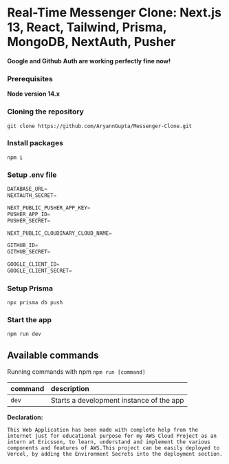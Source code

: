 # Real-Time Messenger Clone: Next.js 13, React, Tailwind, Prisma, MongoDB, NextAuth, Pusher

**Google and Github Auth are working perfectly fine now!**

### Prerequisites

**Node version 14.x**

### Cloning the repository

```shell
git clone https://github.com/AryannGupta/Messenger-Clone.git
```

### Install packages

```shell
npm i
```

### Setup .env file

```js
DATABASE_URL=
NEXTAUTH_SECRET=

NEXT_PUBLIC_PUSHER_APP_KEY=
PUSHER_APP_ID=
PUSHER_SECRET=

NEXT_PUBLIC_CLOUDINARY_CLOUD_NAME=

GITHUB_ID=
GITHUB_SECRET=

GOOGLE_CLIENT_ID=
GOOGLE_CLIENT_SECRET=
```

### Setup Prisma

```shell
npx prisma db push

```

### Start the app

```shell
npm run dev
```

## Available commands

Running commands with npm `npm run [command]`

| command | description                              |
| :------ | :--------------------------------------- |
| `dev`   | Starts a development instance of the app |

**Declaration:**

`This Web Application has been made with complete help from the internet just for educational purpose for my AWS Cloud Project as an intern at Ericsson, to learn, understand and implement the various components and features of AWS.This project can be easily deployed to Vercel, by adding the Environment Secrets into the deployment section.`
